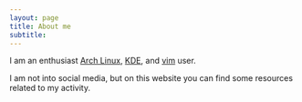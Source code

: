 ```yaml
---
layout: page
title: About me
subtitle:
---
```


I am an enthusiast [Arch Linux](https://www.archlinux.org/),
[KDE](https://www.kde.org/), and [vim](http://www.vim.org/) user.

I am not into social media, but on this website you can find some resources
related to my activity.

